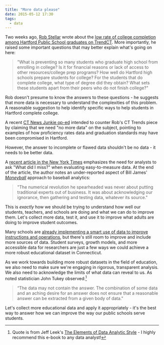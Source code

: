 ```yaml
---
title: "More data please"
date: 2015-05-12 17:30
tags: 
  - data
---  
```


Two weeks ago, [Rob Stellar][stellar] wrote about the [low rate of college completion among Hartford Public School graduates on TrendCT][robtrend]. More importantly, he raised some important questions that may better explain what's going on here: 

>"What is preventing so many students who graduate high school from enrolling in college? Is it for financial reasons or lack of access to other resources/college prep programs? How well do Hartford high schools prepare students for college? For the students that do complete college, what type of degree did they obtain? What sets these students apart from their peers who do not finish college?"

Rob doesn't presume to know the answers to these questions - he suggests that more data is necessary to understand the complexities of this problem. A reasonable suggestion to help identify specific ways to help students in Hartford complete college. 

A recent [CT News Junkie op-ed][ctnjdata] intended to counter Rob's CT Trends piece by claiming that we need "no more data" on the subject, pointing to examples of how proficiency rates data and graduation standards may have been compromised in Hartford. 

However, the answer to incomplete or flawed data shouldn't be no data - it needs to be better data. 

A [recent article in the New York Times][nytnumbers] emphasizes the need for analysts to ask "What did I miss?" when evaluating easy-to-measure data. At the end of the article, the author notes an under-reported aspect of Bill James' *[Moneyball][moneyball]* approach to baseball analytics: 

>"The numerical revolution he spearheaded was never about putting traditional experts out of business. It was about acknowledging our ignorance, then gathering and testing data, whatever its source."

This is *exactly* how we should be trying to understand how well our students, teachers, and schools are doing and what we can do to improve them. Let's collect more data, test it, and use it to improve what adults are doing to improve student outcomes.

Many schools are [already implementing a smart use of data to improve instructions and operations][nytschooldata], but there's still room to improve and include more sources of data. Student surveys, growth models, and more accessible data for researchers are just a few ways we could achieve a more robust educational dataset in Connecticut. 

As we work towards building more robust datasets in the field of education, we also need to make sure we're engaging in rigorous, transparent analysis. We also need to acknowledge the limits of what data can reveal to us. As noted statistician John Tukey observed:[^tukey]    

>“The data may not contain the answer. The combination of some data and an aching desire for an answer does not ensure that a reasonable answer can be extracted from a given body of data."

Let's collect more educational data and apply it appropriately - it's the best way to answer how we can improve the way our public schools serve students.

[^tukey]: Quote is from Jeff Leek's [The Elements of Data Analytic Style](https://leanpub.com/datastyle) - I highly recommend this e-book to any data analyst!


[stellar]: https://twitter.com/robbiestells

[robtrend]: http://trendct.org/2015/04/29/only-1-in-4-hartford-high-school-grads-got-a-college-degree-within-six-years/

[nytnumbers]: http://www.nytimes.com/2015/05/03/opinion/sunday/how-not-to-drown-in-numbers.html

[moneyball]: https://itunes.apple.com/us/book/moneyball-art-winning-unfair/id388217004?mt=11

[nytschooldata]: http://www.nytimes.com/2015/05/12/us/school-districts-embrace-business-model-of-data-collection.html

[ctnjdata]: http://www.ctnewsjunkie.com/archives/entry/op-ed_no_more_data_ed_reformers_politicians_blind_to_data_we_already_have/